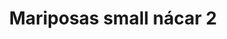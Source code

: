 ---
title: Mariposas small nácar 2
date: 
draft: false

# descripcion
description : Aros colgantes pasantes en plata 925 y nácar

materials: Plata 925

color: 

dimensions: largo total 2.6cm ancho 1,4cm

code: 01-01-0806

type: "Aros"

categories: []

price: $9.270,00

price_eftvo: $7.880,00

# Images
# first image will be shown in the product page
images:
  # - image: "images/path_to_image"
  # La ubicacion de las imagenes es imagenes/Aros/Aros.Colgantes/01-01-0806-mariposas-small-nacar-2
  - image: "./images/aros/colgantes/01-01-0806-mariposas-small-nacar-2_a.jpg"
  - image: "./images/aros/colgantes/01-01-0806-mariposas-small-nacar-2_b.jpg"
---